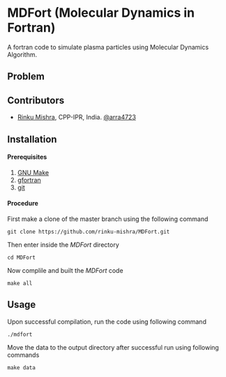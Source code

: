 # MDFort (Molecular Dynamics in Fortran)

A fortran code to simulate plasma particles using Molecular Dynamics Algorithm.

## Problem
<!--Rayleigh Problem = gas between 2 plates ([Alexander & Garcia, 1997](https://doi.org/10.1063/1.168619)) -->

## Contributors
- [Rinku Mishra](https://github.com/rinku-mishra), CPP-IPR, India. [@arra4723](https://twitter.com/arra4723)


Installation
------------
#### Prerequisites
1. [GNU Make](https://www.gnu.org/software/make/)
2. [gfortran](https://gcc.gnu.org/fortran/)
3. [git](https://git-scm.com/)

#### Procedure
First make a clone of the master branch using the following command
```shell
git clone https://github.com/rinku-mishra/MDFort.git
```
Then enter inside the *MDFort* directory 
```shell
cd MDFort
```
Now complile and built the *MDFort* code
```shell
make all
``` 
Usage
-----
Upon successful compilation, run the code using following command
```shell
./mdfort
```
Move the data to the output directory after successful run using following commands
```shell
make data
``` 
